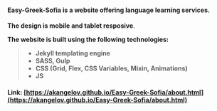 #### Easy-Greek-Sofia is a website offering language learning services.

 **The design is mobile and tablet resposive**.

 **The website is built using the following technologies:**

> - **Jekyll templating engine**
> - **SASS, Gulp**
> - **CSS (Grid, Flex, CSS Variables, Mixin, Animations)**
> - **JS**

#### Link: [https://akangelov.github.io/Easy-Greek-Sofia/about.html](https://akangelov.github.io/Easy-Greek-Sofia/about.html)
